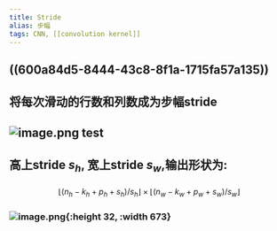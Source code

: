 ```yaml
---
title: Stride
alias: 步幅
tags: CNN, [[convolution kernel]]
---
```


## ((600a84d5-8444-43c8-8f1a-1715fa57a135))

## 将每次滑动的行数和列数成为步幅stride
## ![image.png](../assets/pages_stride_1611302193196_0.png) test
## 高上stride $s_h$, 宽上stride $s_w$,输出形状为:
###
$$\lfloor{(n_h - k_h +p_h + s_h)/s_h}\rfloor \times \lfloor{(n_w - k_w +p_w +s_w)/s_w} \rfloor$$
### ![image.png](/assets/pages_stride_1611303389399_0.png){:height 32, :width 673}
###
